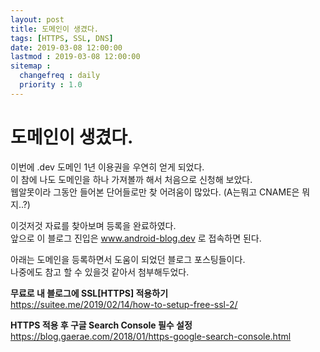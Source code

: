 ```yaml
---
layout: post
title: 도메인이 생겼다.
tags: [HTTPS, SSL, DNS]
date: 2019-03-08 12:00:00
lastmod : 2019-03-08 12:00:00
sitemap :
  changefreq : daily
  priority : 1.0
---
```


# 도메인이 생겼다.
이번에 .dev 도메인 1년 이용권을 우연히 얻게 되었다.  
이 참에 나도 도메인을 하나 가져볼까 해서 처음으로 신청해 보았다.  
웹알못이라 그동안 들어본 단어들로만 찾 어려움이 많았다. (A는뭐고 CNAME은 뭐지..?)

이것저것 자료를 찾아보며 등록을 완료하였다.  
앞으로 이 블로그 진입은 www.android-blog.dev 로 접속하면 된다.  

아래는 도메인을 등록하면서 도움이 되었던 블로그 포스팅들이다.  
나중에도 참고 할 수 있을것 같아서 첨부해두었다.

**무료로 내 블로그에 SSL[HTTPS] 적용하기**  
<https://suitee.me/2019/02/14/how-to-setup-free-ssl-2/>

**HTTPS 적용 후 구글 Search Console 필수 설정**  
<https://blog.gaerae.com/2018/01/https-google-search-console.html>
